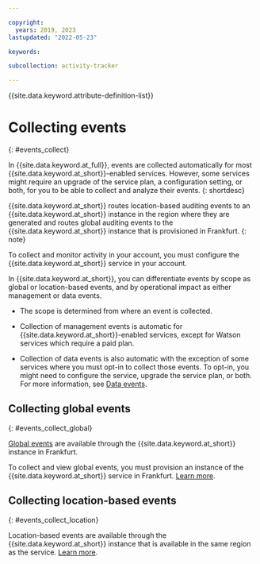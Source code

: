 ```yaml
---

copyright:
  years: 2019, 2023
lastupdated: "2022-05-23"

keywords:

subcollection: activity-tracker

---
```


{{site.data.keyword.attribute-definition-list}}


# Collecting events
{: #events_collect}

In {{site.data.keyword.at_full}}, events are collected automatically for most {{site.data.keyword.at_short}}-enabled services. However, some services might require an upgrade of the service plan, a configuration setting, or both, for you to be able to collect and analyze their events.
{: shortdesc}

{{site.data.keyword.at_short}} routes location-based auditing events to an {{site.data.keyword.at_short}} instance in the region where they are generated and routes global auditing events to the {{site.data.keyword.at_short}} instance that is provisioned in Frankfurt.
{: note}

To collect and monitor activity in your account, you must configure the {{site.data.keyword.at_short}} service in your account.

In {{site.data.keyword.at_short}}, you can differentiate events by scope as global or location-based events, and by operational impact as either management or data events.

- The scope is determined from where an event is collected.

- Collection of management events is automatic for {{site.data.keyword.at_short}}-enabled services, except for Watson services which require a paid plan.

- Collection of data events is also automatic with the exception of some services where you must opt-in to collect those events. To opt-in, you might need to configure the service, upgrade the service plan, or both. For more information, see [Data events](/docs/activity-tracker?topic=activity-tracker-event_types#event_types_data).



## Collecting global events
{: #events_collect_global}

[Global events](/docs/activity-tracker?topic=activity-tracker-event_types#event_types_global) are available through the {{site.data.keyword.at_short}} instance in Frankfurt.

To collect and view global events, you must provision an instance of the {{site.data.keyword.at_short}} service in Frankfurt. [Learn more](/docs/activity-tracker?topic=activity-tracker-monitor_events).



## Collecting location-based events
{: #events_collect_location}

Location-based events are available through the {{site.data.keyword.at_short}} instance that is available in the same region as the service. [Learn more](/docs/activity-tracker?topic=activity-tracker-monitor_events).
